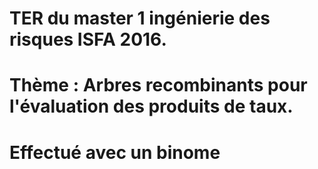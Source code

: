 # TER du master 1 ingénierie des risques ISFA 2016.

# Thème : Arbres recombinants pour l'évaluation des produits de taux.

# Effectué avec un binome
